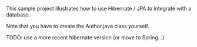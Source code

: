 This sample project illustrates how to use Hibernate / JPA to integrate with a database.

Note that you have to create the Author.java class yourself.

TODO: use a more recent hibernate version (or move to Spring...)
